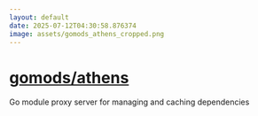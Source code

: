 ```yaml
---
layout: default
date: 2025-07-12T04:30:58.876374
image: assets/gomods_athens_cropped.png
---
```


# [gomods/athens](https://github.com/gomods/athens)

Go module proxy server for managing and caching dependencies
